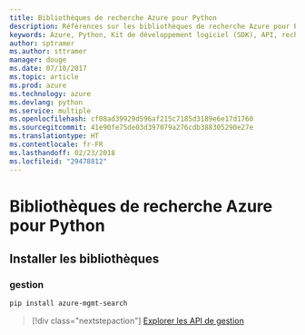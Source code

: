 ```yaml
---
title: Bibliothèques de recherche Azure pour Python
description: Références sur les bibliothèques de recherche Azure pour Python
keywords: Azure, Python, Kit de développement logiciel (SDK), API, recherche
author: sptramer
ms.author: sttramer
manager: douge
ms.date: 07/10/2017
ms.topic: article
ms.prod: azure
ms.technology: azure
ms.devlang: python
ms.service: multiple
ms.openlocfilehash: cf08ad39929d596af215c7185d3189e6e17d1760
ms.sourcegitcommit: 41e90fe75de03d397079a276cdb388305290e27e
ms.translationtype: HT
ms.contentlocale: fr-FR
ms.lasthandoff: 02/23/2018
ms.locfileid: "29478812"
---
```

# <a name="azure-search-libraries-for-python"></a>Bibliothèques de recherche Azure pour Python

## <a name="install-the-libraries"></a>Installer les bibliothèques


### <a name="management"></a>gestion

```bash
pip install azure-mgmt-search
```
> [!div class="nextstepaction"]
> [Explorer les API de gestion](/python/api/overview/azure/search/management)